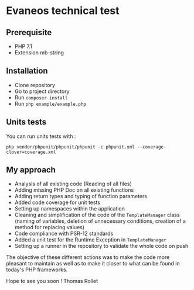 # Evaneos technical test

## Prerequisite

- PHP 7.1
- Extension mb-string

## Installation

- Clone repository
- Go to project directory
- Run `composer install`
- Run `php example/example.php`

## Units tests

You can run units tests with : 

    php vendor/phpunit/phpunit/phpunit -c phpunit.xml --coverage-clover=coverage.xml
    
## My approach

- Analysis of all existing code (Reading of all files)
- Adding missing PHP Doc on all existing functions 
- Adding return types and typing of function parameters
- Added code coverage for unit tests
- Setting up namespaces within the application
- Cleaning and simplification of the code of the `TemplateManager` class (naming of variables, deletion of unnecessary conditions, creation of a method for replacing values)
- Code compliance with PSR-12 standards
- Added a unit test for the Runtime Exception in `TemplateManager`
- Setting up a runner in the repository to validate the whole code on push

The objective of these different actions was to make the code more pleasant to maintain as well as to make it closer to what can be found in today's PHP frameworks.

Hope to see you soon ! Thomas Rollet